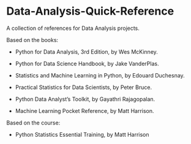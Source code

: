 # Data-Analysis-Quick-Reference
A collection of references for Data Analysis projects.


Based on the books:

* Python for Data Analysis, 3rd Edition, by Wes McKinney.

* Python for Data Science Handbook, by Jake VanderPlas.

* Statistics and Machine Learning in Python, by Edouard Duchesnay.

* Practical Statistics for Data Scientists, by Peter Bruce.

* Python Data Analyst’s Toolkit, by Gayathri Rajagopalan.

* Machine Learning Pocket Reference, by Matt Harrison.
  

Based on the course:

* Python Statistics Essential Training, by Matt Harrison
